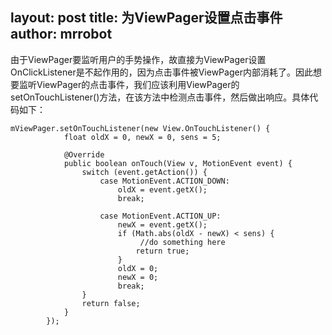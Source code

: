 layout: post
title: 为ViewPager设置点击事件
author: mrrobot
---

由于ViewPager要监听用户的手势操作，故直接为ViewPager设置OnClickListener是不起作用的，因为点击事件被ViewPager内部消耗了。因此想要监听ViewPager的点击事件，我们应该利用ViewPager的setOnTouchListener()方法，在该方法中检测点击事件，然后做出响应。具体代码如下：

```
mViewPager.setOnTouchListener(new View.OnTouchListener() {
            float oldX = 0, newX = 0, sens = 5;

            @Override
            public boolean onTouch(View v, MotionEvent event) {
                switch (event.getAction()) {
                    case MotionEvent.ACTION_DOWN:
                        oldX = event.getX();
                        break;

                    case MotionEvent.ACTION_UP:
                        newX = event.getX();
                        if (Math.abs(oldX - newX) < sens) {
							 //do something here
                            return true;
                        }
                        oldX = 0;
                        newX = 0;
                        break;
                }
                return false;
            }
        });
```